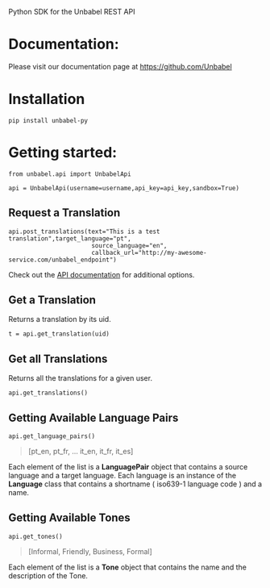 Python SDK for the Unbabel REST API


Documentation:
=============

Please visit our documentation page at https://github.com/Unbabel



Installation
============

`pip install unbabel-py`


Getting started:
================

`from unbabel.api import UnbabelApi`

`api = UnbabelApi(username=username,api_key=api_key,sandbox=True)`

## Request a Translation

```
api.post_translations(text="This is a test translation",target_language="pt",
                       source_language="en", 
                       callback_url="http://my-awesome-service.com/unbabel_endpoint")
```

Check out the [API documentation](https://github.com/Unbabel/unbabel_api#translation) for additional options.

## Get a Translation

Returns a translation by its uid.

`t = api.get_translation(uid)` 



## Get all Translations

Returns all the translations for a given user.

`api.get_translations()`



## Getting Available Language Pairs 

`api.get_language_pairs()`

> [pt_en,
  pt_fr,
  ... 
  it_en,
  it_fr,
  it_es]
  
  Each element of the list is a **LanguagePair** object that contains a source language and a target language. Each language is an instance of the **Language** class that contains a shortname ( iso639-1 language code ) and a name. 

## Getting Available Tones

`api.get_tones()`

> [Informal, Friendly, Business, Formal]

Each element of the list is a **Tone** object that contains the name and the description of the Tone.
